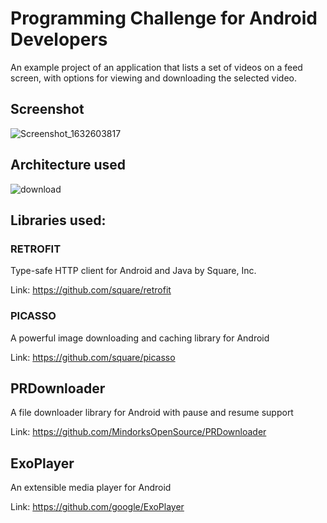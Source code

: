 # Programming Challenge for Android Developers

An example project of an application that lists a set of videos on a feed screen, with options for viewing and downloading the selected video.

## Screenshot

![Screenshot_1632603817](https://user-images.githubusercontent.com/23506996/134785920-3fdd98a0-b96b-4e93-9971-c0a9f41d5a55.png)

## Architecture used

![download](https://user-images.githubusercontent.com/23506996/134785861-bcf68ad5-43a6-4986-83e8-1ba23c12082d.png)

## Libraries used:

### RETROFIT
Type-safe HTTP client for Android and Java by Square, Inc.

Link: https://github.com/square/retrofit

### PICASSO
A powerful image downloading and caching library for Android

Link: https://github.com/square/picasso

## PRDownloader
A file downloader library for Android with pause and resume support

Link: https://github.com/MindorksOpenSource/PRDownloader

## ExoPlayer
An extensible media player for Android

Link: https://github.com/google/ExoPlayer
